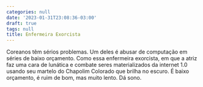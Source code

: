 ```yaml
---
categories: null
date: '2023-01-31T23:08:36-03:00'
draft: true
tags: null
title: Enfermeira Exorcista
---
```


Coreanos têm sérios problemas. Um deles é abusar de computação em séries de baixo orçamento. Como essa enfermeira exorcista, em que a atriz faz uma cara de lunática e combate seres materializados da internet 1.0 usando seu martelo do Chapolim Colorado que brilha no escuro. É baixo orçamento, é ruim de bom, mas muito lento. Dá sono.